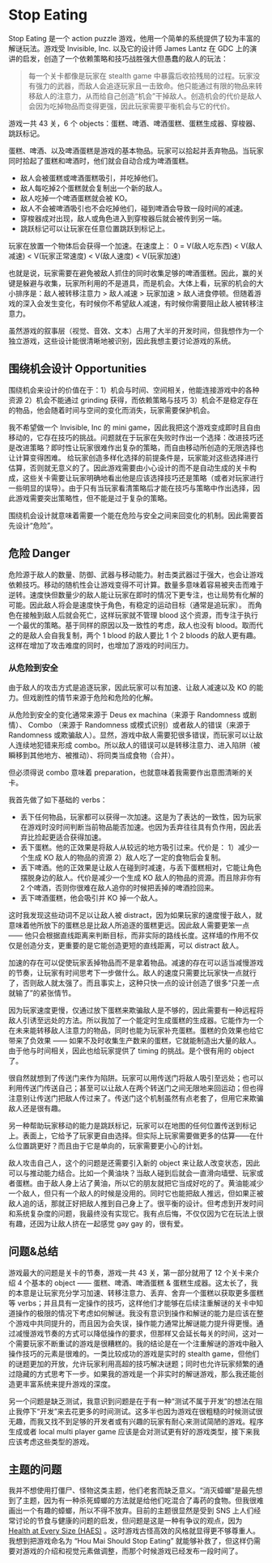 # Stop Eating
Stop Eating 是一个 action puzzle 游戏，他用一个简单的系统提供了较为丰富的解谜玩法。游戏受 Invisible, Inc. 以及它的设计师 James Lantz 在 GDC 上的演讲的启发，创造了一个依赖策略和技巧战胜强大但愚蠢的敌人的玩法：

> 每一个关卡都像是玩家在 stealth game 中暴露后收拾残局的过程。玩家没有强力的武器，而敌人会追逐玩家且一击致命。他只能通过有限的物品来转移敌人的注意力，从而给自己创造“机会”干掉敌人。创造机会的代价是敌人会因为吃掉物品而变得更强，因此玩家需要平衡机会与它的代价。

游戏一共 43 关，6 个 objects：蛋糕、啤酒、啤酒蛋糕、蛋糕生成器、穿梭器、跳跃标记。

蛋糕、啤酒、以及啤酒蛋糕是游戏的基本物品。玩家可以拾起并丢弃物品。当玩家同时拾起了蛋糕和啤酒时，他们就会自动合成为啤酒蛋糕。

- 敌人会被蛋糕或啤酒蛋糕吸引，并吃掉他们。
- 敌人每吃掉2个蛋糕就会复制出一个新的敌人。
- 敌人吃掉一个啤酒蛋糕就会被 KO。
- 敌人不会被啤酒吸引也不会吃掉他们，碰到啤酒会导致一段时间的减速。
- 穿梭器成对出现，敌人或角色进入到穿梭器后就会被传到另一端。
- 跳跃标记可以让玩家在任意位置跳跃到标记上。

玩家在放置一个物体后会获得一个加速。在速度上：
0 = V(敌人吃东西)  < V(敌人减速) < V(玩家正常速度) < V(敌人速度) < V(玩家加速)

也就是说，玩家需要在避免被敌人抓住的同时收集足够的啤酒蛋糕。因此，赢的关键是躲避与收集，玩家所利用的不是道具，而是机会。大体上看，玩家的机会的大小排序是：敌人被转移注意力 > 敌人减速 > 玩家加速 > 敌人进食停顿。但随着游戏的深入会发生变化，有时候你不希望敌人减速，有时候你需要阻止敌人被转移注意力。

虽然游戏的叙事层（视觉、音效、文本）占用了大半的开发时间，但我想作为一个独立游戏，这些设计能很清晰地被识别，因此我想主要讨论游戏的系统。

## 围绕机会设计 Opportunities
围绕机会来设计的价值在于：1）机会与时间、空间相关，他能连接游戏中的各种资源 2）机会不能通过 grinding 获得，而依赖策略与技巧  3）机会不是稳定存在的物品，他会随着时间与空间的变化而消失，玩家需要保护机会。

我不希望做一个 Invisible, Inc 的 mini game，因此我把这个游戏变成即时且自由移动的，它存在技巧的挑战。问题就在于玩家在失败时作出一个选择：改进技巧还是改进策略？即时性让玩家很难作出复杂的策略，而自由移动所创造的无限选择也让计算变得困难。
给玩家创造多样化选择的前提条件是，玩家能对这些选择进行估算，否则就无意义的了。因此游戏需要由小心设计的而不是自动生成的关卡构成，这些关卡需要让玩家明确地看出他是应该选择技巧还是策略（或者对玩家进行一些明显的误导）。由于只有当玩家看清策略后才能在技巧与策略中作出选择，因此游戏需要突出策略性，但不能是过于复杂的策略。

围绕机会设计就意味着需要一个能在危险与安全之间来回变化的机制。因此需要首先设计“危险”。

## 危险 Danger
危险源于敌人的数量、防御、武器与移动能力。射击类武器过于强大，也会让游戏依赖技巧。移动的随机性会让游戏变得不可计算。数量多意味着容易被夹击而难于逆转。速度快但数量少的敌人能让玩家在即时的情况下更专注，也让局势有化解的可能。因此敌人将会是速度快于角色，有稳定的运动目标（通常是追玩家）。
而角色在接触到敌人后就会死亡，这样玩家就不管理 blood 这个资源，而专注于执行一个最优的策略。基于同样的原因以及一致性的考虑，敌人也没有 blood。取而代之的是敌人会自我复制，两个 1 blood 的敌人要比 1 个 2 bloods 的敌人更有趣。这样在增加了攻击难度的同时，也增加了游戏的时间压力。


### 从危险到安全

由于敌人的攻击方式是追逐玩家，因此玩家可以有加速、让敌人减速以及 KO 的能力。但戏剧性的情节来源于危险和危险的化解。

从危险到安全的变化通常来源于 Deus ex machina（来源于 Randomness 或剧情）、 Combo （来源于 Randomness 或模式识别）或者敌人的错误（来源于 Randomness 或欺骗敌人）。显然，游戏中敌人需要犯很多错误，而玩家可以让敌人连续地犯错来形成 combo。所以敌人的错误可以是转移注意力、进入陷阱（被瞬移到其他地方、被推动）、将同类当成食物（合并）。

但必须得说 combo 意味着 preparation，也就意味着我需要作出意图清晰的关卡。

我首先做了如下基础的 verbs：

- 丢下任何物品，玩家都可以获得一次加速。这是为了表达的一致性，因为玩家在游戏时没时间判断当前物品能否加速。也因为丢弃往往具有负作用，因此丢弃比捡起更适合获得加速。
- 丢下蛋糕。他的正效果是将敌人从较远的地方吸引过来。代价是： 1）减少一个生成 KO 敌人的物品的资源 2）敌人吃了一定的食物后会复制。
- 丢下啤酒。他的正效果是让敌人在碰到时减速，与丢下蛋糕相对，它能让角色摆脱身边的敌人。代价是减少一个生成 KO 敌人的物品的资源。而且除非你有 2 个啤酒，否则你很难在敌人追你的时候把丢掉的啤酒捡回来。
- 丢下啤酒蛋糕，他会吸引并 KO 掉一个敌人。

这时我发现这些动词不足以让敌人被 distract，因为如果玩家的速度慢于敌人，就意味着他所放下的蛋糕总是比敌人所追逐的蛋糕更远。因此敌人需要更笨一点 —— 他只会根据直线距离来判断目标，而非实际的路线长度。这样墙的作用不仅仅是创造分支，更重要的是它能创造更短的直线距离，可以 distract 敌人。

加速的存在可以促使玩家丢掉物品而不是拿着物品。减速的存在可以适当减慢游戏的节奏，让玩家有时间思考下一步做什么。敌人的速度只需要比玩家快一点就行了，否则敌人就太强了。而且事实上，这种只快一点的设计创造了很多“只差一点就输了”的紧张情节。

因为玩家速度更慢，仅通过放下蛋糕来欺骗敌人是不够的，因此需要有一种远程将敌人引诱至远处的方法。所以我加了一个能定时生成蛋糕的生成器。它能作为一个在未来能转移敌人注意力的物品，同时也能为玩家补充蛋糕。蛋糕的负效果也给它带来了负效果 —— 如果不及时收集生产数来的蛋糕，它就能制造出大量的敌人。由于他与时间相关，因此也给玩家提供了 timing 的挑战。是个很有用的 object 了。

很自然就想到了传送门来作为陷阱。玩家可以用传送门将敌人吸引至远处；也可以利用传送门传送自己；甚至可以让敌人在两个转送门之间无限地来回运动；但也得注意别让传送门把敌人传过来了。传送门这个机制虽然有点老套了，但用它来欺骗敌人还是很有趣。

另一种帮助玩家移动的能力是跳跃标记，玩家可以在地图的任何位置传送到标记上。表面上，它给予了玩家更自由选择。但实际上玩家需要做更多的估算——在什么位置跳更好？而且由于它是单向的，玩家需要更小心的计划。

敌人攻击自己人，这个的问题是还需要引入新的 object 来让敌人改变状态，因此可以与推动能力结合。比如一个黄油块？当敌人碰到后就会一直滑向墙壁、玩家或者蛋糕。由于敌人身上沾了黄油，所以它的朋友就把它当成好吃的了。黄油能减少一个敌人，但只有一个敌人的时候是没用的。同时它也能把敌人推远，但如果正被敌人追的话，那就正好把敌人推到自己身上了。很平衡的设计。但考虑到开发时间和系统复杂度的问题，我最终没有实现它。我有点后悔，不仅仅因为它在玩法上很有趣，还因为让敌人挤在一起感觉 gay gay 的，很有爱。

## 问题&总结
游戏最大的问题是关卡的节奏，游戏一共 43 关，第一部分就用了 12 个关卡来介绍 4 个基本的 object —— 蛋糕、啤酒、啤酒蛋糕 & 蛋糕生成器。这太长了，我的本意是让玩家充分学习加速、转移注意力、丢弃、舍弃一个蛋糕以获取更多蛋糕等 verbs；并且具有一定操作的技巧，这样他们才能够在后续注重解谜的关卡中知道操作的极限的情况下考虑如何解谜。我没有意识到操作和解谜的能力是应该在整个游戏中共同提升的，而且因为会失误，操作能力通常比解谜能力提升得更慢。通过减慢游戏节奏的方式可以降低操作的要求，但那样又会延长每关的时间，这对一个需要玩家不断重试的游戏是很糟糕的。我的结论是在一个注重解谜的游戏中融入操作技巧的元素是很难的。一类比较成功的游戏是实时的 stealth game，但他们的谜题更加的开放，允许玩家利用高超的技巧解决谜题；同时也允许玩家频繁的通过隐藏的方式思考下一步。如果我的游戏是一个非实时的解谜游戏，那么我还能创造更丰富系统来提升游戏的深度。

另一个问题是缺乏测试，我意识到问题是在于有一种“测试不属于开发”的想法在阻止我停下“开发”来去花更多的时间测试。这多半也因为游戏在很粗糙的时候测试很无趣，而我又找不到足够的开发者或有兴趣的玩家有耐心来测试简陋的游戏。程序生成或者 local multi player game 应该是会对测试更有好的游戏类型，接下来我应该考虑这些类型的游戏。

## 主题的问题
我并不想使用打僵尸、怪物这类主题，他们老套而缺乏意义。“消灭蟑螂”是最先想到了主题，因为有一种杀死蟑螂的方法就是给他们吃混合了毒药的食物。但我很难画出一个有趣的蟑螂，所以不得不放弃。目前的主题很显然是受到 SNS 上人们经常讨论的节食与健康的问题的启发，但问题是这是一种有争议的观点，因为 [Health at Every Size (HAES)](https://en.wikipedia.org/wiki/Health_at_Every_Size) 。这时游戏古怪高效的风格就显得更不够尊重人。我想到把游戏命名为 “Hou Mai Should Stop Eating” 就能够补救了，但这样仍需要对游戏的介绍和视觉元素做调整，而那个时候游戏已经发布一段时间了。
